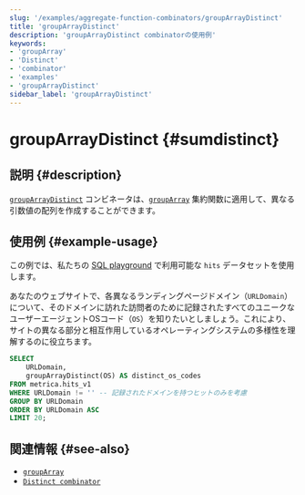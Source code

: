 ```yaml
---
slug: '/examples/aggregate-function-combinators/groupArrayDistinct'
title: 'groupArrayDistinct'
description: 'groupArrayDistinct combinatorの使用例'
keywords:
- 'groupArray'
- 'Distinct'
- 'combinator'
- 'examples'
- 'groupArrayDistinct'
sidebar_label: 'groupArrayDistinct'
---
```





# groupArrayDistinct {#sumdistinct}

## 説明 {#description}

[`groupArrayDistinct`](/sql-reference/aggregate-functions/combinators#-foreach) コンビネータは、[`groupArray`](/sql-reference/aggregate-functions/reference/sum) 集約関数に適用して、異なる引数値の配列を作成することができます。

## 使用例 {#example-usage}

この例では、私たちの [SQL playground](https://sql.clickhouse.com/) で利用可能な `hits` データセットを使用します。

あなたのウェブサイトで、各異なるランディングページドメイン（`URLDomain`）について、そのドメインに訪れた訪問者のために記録されたすべてのユニークなユーザーエージェントOSコード（`OS`）を知りたいとしましょう。これにより、サイトの異なる部分と相互作用しているオペレーティングシステムの多様性を理解するのに役立ちます。

```sql runnable
SELECT
    URLDomain,
    groupArrayDistinct(OS) AS distinct_os_codes
FROM metrica.hits_v1
WHERE URLDomain != '' -- 記録されたドメインを持つヒットのみを考慮
GROUP BY URLDomain
ORDER BY URLDomain ASC
LIMIT 20;
```

## 関連情報 {#see-also}
- [`groupArray`](/sql-reference/aggregate-functions/reference/grouparray)
- [`Distinct combinator`](/sql-reference/aggregate-functions/combinators#-distinct)
